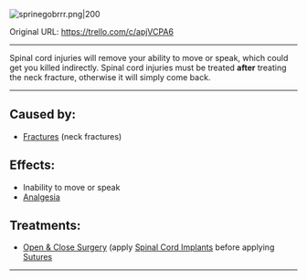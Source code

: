 ![sprinegobrrr.png\|200](/Head_Brain/Spinal%20Cord%20Injury%20-%20Attachments/6718845db30472d958dd7b5d.png)

Original URL: https://trello.com/c/apjVCPA6

---

Spinal cord injuries will remove your ability to move or speak, which could get you killed indirectly. Spinal cord injuries must be treated **after** treating the neck fracture, otherwise it will simply come back.

---

## Caused by:

- [Fractures](../Bones/Fractures.md) (neck fractures)

## Effects:

- Inability to move or speak
- [Analgesia](../Torso/Analgesia.md)

## Treatments:

- [Open & Close Surgery](../Procedures/Open%20&%20Close%20Surgery.md) (apply [Spinal Cord Implants](../Items/Spinal%20Cord%20Implants.md) before applying [Sutures](../Items/Sutures.md)

---

